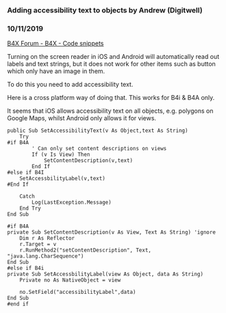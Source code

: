 ###  Adding accessibility text to objects by Andrew (Digitwell)
### 10/11/2019
[B4X Forum - B4X - Code snippets](https://www.b4x.com/android/forum/threads/110397/)

Turning on the screen reader in iOS and Android will automatically read out labels and text strings, but it does not work for other items such as button which only have an image in them.  
  
To do this you need to add accessibility text.  
  
Here is a cross platform way of doing that. This works for B4i & B4A only.  
  
It seems that iOS allows accessibility text on all objects, e.g. polygons on Google Maps, whilst Android only allows it for views.  
  

```B4X
public Sub SetAccessibilityText(v As Object,text As String)  
    Try  
#if B4A  
        ' Can only set content descriptions on views  
        If (v Is View) Then  
            SetContentDescription(v,text)  
        End If  
#else if B4I  
    SetAccessbilityLabel(v,text)  
#End If  
          
    Catch  
        Log(LastException.Message)  
    End Try  
End Sub  
  
#if B4A     
private Sub SetContentDescription(v As View, Text As String) 'ignore  
    Dim r As Reflector  
    r.Target = v  
    r.RunMethod2("setContentDescription", Text, "java.lang.CharSequence")  
End Sub  
#else if B4i  
private Sub SetAccessbilityLabel(view As Object, data As String)  
    Private no As NativeObject = view  
      
    no.SetField("accessibilityLabel",data)  
End Sub  
#end if
```